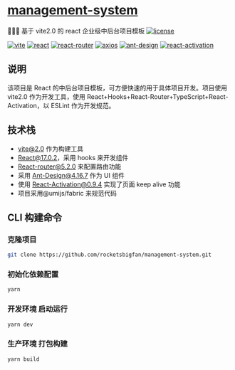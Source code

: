# [management-system](https://github.com/rocketsbigfan/management-system)

🚀🚀🚀 基于 vite2.0 的 react 企业级中后台项目模板 [![license](https://img.shields.io/badge/license-MIT-brightgreen.svg)](https://github.com/rocketsbigfan/management-system/blob/master/LICENSE)

[![vite](https://img.shields.io/badge/vite-2.4.2-green)](https://github.com/vitejs/vite) [![react](https://img.shields.io/badge/react-17.0.2-green)](https://github.com/facebook/react) [![react-router](https://img.shields.io/badge/react--router-5.2.0-green)](https://github.com/ReactTraining/react-router) [![axios](https://img.shields.io/badge/axios-0.21.1-green)](https://github.com/axios/axios) [![ant-design](https://img.shields.io/badge/ant--design-4.16.7-green.svg)](https://ant.design/index-cn) [![react-activation](https://img.shields.io/badge/react--activation-0.9.4-green.svg)](https://github.com/CJY0208/react-activation/blob/master/README_CN.md)

## 说明

该项目是 React 的中后台项目模板，可方便快速的用于具体项目开发。项目使用 vite2.0 作为开发工具，使用 React+Hooks+React-Router+TypeScript+React-Activation，以 ESLint 作为开发规范。

## 技术栈

- vite@2.0 作为构建工具
- React@17.0.2，采用 hooks 来开发组件
- React-router@5.2.0 来配置路由功能
- 采用 Ant-Design@4.16.7 作为 UI 组件
- 使用 React-Activation@0.9.4 实现了页面 keep alive 功能
- 项目采用@umijs/fabric 来规范代码

## CLI 构建命令

### 克隆项目

```bash
git clone https://github.com/rocketsbigfan/management-system.git
```

### 初始化依赖配置

```bash
yarn
```

### 开发环境 启动运行

```bash
yarn dev
```

### 生产环境 打包构建

```bash
yarn build
```

